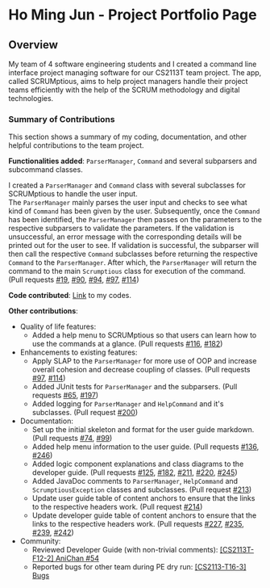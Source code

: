 # Ho Ming Jun - Project Portfolio Page

## Overview
My team of 4 software engineering students and I created a command line interface project managing 
software for our CS2113T team project. The app, called SCRUMptious, aims to help project managers handle 
their project teams efficiently with the help of the SCRUM methodology and digital technologies.

### Summary of Contributions
This section shows a summary of my coding, documentation, and other helpful contributions to the team project.

**Functionalities added**: `ParserManager`, `Command` and several subparsers and subcommand classes.

I created a `ParserManager` and `Command` class with several subclasses for SCRUMptious to handle the user input.  
The `ParserManager` mainly parses the user input and checks to see what kind of `Command` has been 
given by the user. Subsequently, once the `Command` has been identified, the `ParserManager` then passes on the parameters to
the respective subparsers to validate the parameters. If the validation is unsuccessful, an error message with the corresponding details 
will be printed out for the user to see. If validation is successful, the subparser will then call the respective `Command` subclasses 
before returning the respective `Command` to the `ParserManager`. After which, the `ParserManager` will return the command to the 
main `Scrumptious` class for execution of the command.  
(Pull requests [#19](https://github.com/AY2021S1-CS2113T-F11-4/tp/pull/19), [#90](https://github.com/AY2021S1-CS2113T-F11-4/tp/pull/90), [#94](https://github.com/AY2021S1-CS2113T-F11-4/tp/pull/94), [#97](https://github.com/AY2021S1-CS2113T-F11-4/tp/pull/97), [#114](https://github.com/AY2021S1-CS2113T-F11-4/tp/pull/114))

**Code contributed**: [Link](https://nus-cs2113-ay2021s1.github.io/tp-dashboard/#breakdown=true&search=mingjun&sort=groupTitle&sortWithin=title&since=2020-09-27&timeframe=commit&mergegroup=&groupSelect=groupByRepos&checkedFileTypes=docs~functional-code~test-code~other&tabOpen=true&tabType=authorship&tabAuthor=homingjun&tabRepo=AY2021S1-CS2113T-F11-4%2Ftp%5Bmaster%5D&authorshipIsMergeGroup=false&authorshipFileTypes=docs~functional-code~test-code~other) to my codes.

**Other contributions**:
* Quality of life features:
    * Added a help menu to SCRUMptious so that users can learn how to use the commands at a glance. (Pull requests [#116](https://github.com/AY2021S1-CS2113T-F11-4/tp/pull/116), [#182](https://github.com/AY2021S1-CS2113T-F11-4/tp/pull/182))
* Enhancements to existing features:
    * Apply SLAP to the `ParserManager` for more use of OOP and increase overall cohesion and decrease coupling of classes. (Pull requests [#97](https://github.com/AY2021S1-CS2113T-F11-4/tp/pull/97), [#114](https://github.com/AY2021S1-CS2113T-F11-4/tp/pull/114))
    * Added JUnit tests for `ParserManager` and the subparsers. (Pull requests [#65](https://github.com/AY2021S1-CS2113T-F11-4/tp/pull/65), [#197](https://github.com/AY2021S1-CS2113T-F11-4/tp/pull/197))
    * Added logging for `ParserManager` and `HelpCommand` and it's subclasses. (Pull request [#200](https://github.com/AY2021S1-CS2113T-F11-4/tp/pull/200))
* Documentation: 
    * Set up the initial skeleton and format for the user guide markdown. (Pull requests [#74](https://github.com/AY2021S1-CS2113T-F11-4/tp/pull/74), [#99](https://github.com/AY2021S1-CS2113T-F11-4/tp/pull/99))
    * Added help menu information to the user guide. (Pull requests [#136](https://github.com/AY2021S1-CS2113T-F11-4/tp/pull/136), [#246](https://github.com/AY2021S1-CS2113T-F11-4/tp/pull/246))
    * Added logic component explanations and class diagrams to the developer guide. (Pull requests [#125](https://github.com/AY2021S1-CS2113T-F11-4/tp/pull/125), [#182](https://github.com/AY2021S1-CS2113T-F11-4/tp/pull/182), [#211](https://github.com/AY2021S1-CS2113T-F11-4/tp/pull/211), [#220](https://github.com/AY2021S1-CS2113T-F11-4/tp/pull/220), [#245](https://github.com/AY2021S1-CS2113T-F11-4/tp/pull/245))
    * Added JavaDoc comments to `ParserManager`, `HelpCommand` and `ScrumptiousException` classes and subclasses. (Pull request [#213](https://github.com/AY2021S1-CS2113T-F11-4/tp/pull/213))
    * Update user guide table of content anchors to ensure that the links to the respective headers work. (Pull request [#214](https://github.com/AY2021S1-CS2113T-F11-4/tp/pull/214))
    * Update developer guide table of content anchors to ensure that the links to the respective headers work. (Pull requests [#227](https://github.com/AY2021S1-CS2113T-F11-4/tp/pull/227), [#235](https://github.com/AY2021S1-CS2113T-F11-4/tp/pull/235), [#239](https://github.com/AY2021S1-CS2113T-F11-4/tp/pull/239), [#242](https://github.com/AY2021S1-CS2113T-F11-4/tp/pull/242))
* Community:
    * Reviewed Developer Guide (with non-trivial comments): [[CS2113T-F12-2] AniChan #54](https://github.com/nus-cs2113-AY2021S1/tp/pull/54)
    * Reported bugs for other team during PE dry run: [[CS2113-T16-3] Bugs](https://github.com/homingjun/ped/issues)